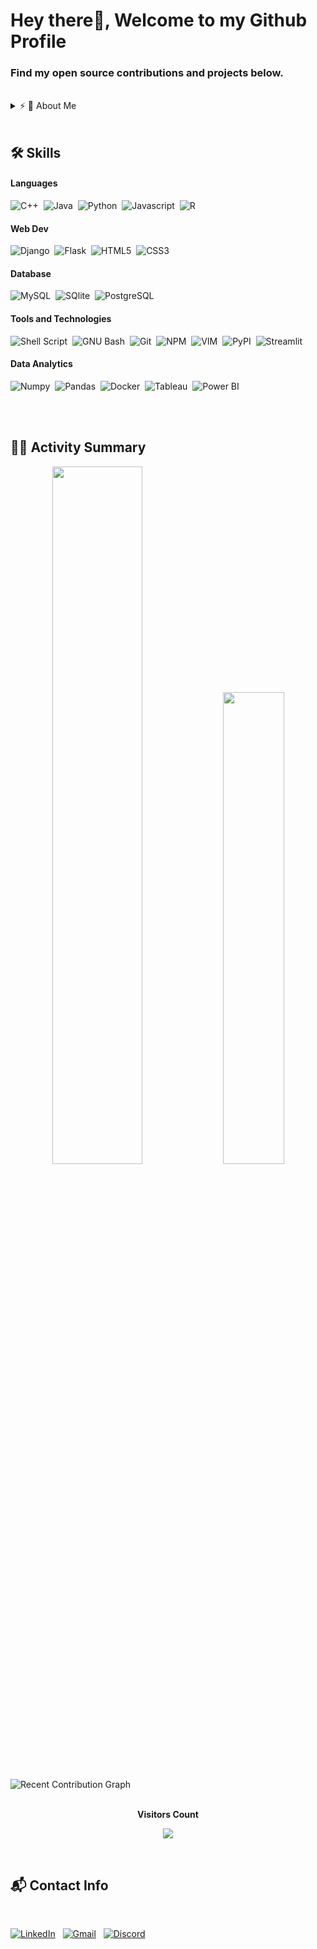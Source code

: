 # Hey there👋, Welcome to my Github Profile
### Find my open source contributions and projects below.
</br>
<details>
  <summary>⚡ 🙋  About Me</summary>
  
  </br>

- 👋 Hi, I’m @kaustav202
- 🔭 I’m currently working on ...Online Retail Community App
- 👀 I’m curious about ...ML
- 🌱 I’m currently learning ...Django
- 💞️ I’m looking to collaborate on ...Open Source Projects
- 📫 How to reach me ...gkaustav57@gmail.com

<!---
kaustav202/kaustav202 is a ✨ special ✨ repository because its `README.md` (this file) appears on your GitHub profile.
You can click the Preview link to take a look at your changes.
--->
</details>
</br>

## 🛠️ Skills

#### Languages

![C++](https://img.shields.io/badge/-C++-05122A?style=flat&logo=C%2B%2B&logoColor=00599C)&nbsp;
![Java](https://img.shields.io/badge/Java-%23150458.svg?style=flat&logo=java&logoColor=white)&nbsp;
![Python](https://img.shields.io/badge/-Python-05122A?style=flat&logo=python)&nbsp;
![Javascript](https://img.shields.io/badge/JavaScript-F7DF1E?style=flat&logo=javascript&logoColor=black)&nbsp;
![R](https://img.shields.io/badge/R-276DC3?style=flat&logo=r&logoColor=white)&nbsp;


#### Web Dev
![Django](https://img.shields.io/badge/Django-092E20?style=flat&logo=django&logoColor=white)&nbsp;
![Flask](https://img.shields.io/badge/Flask-000000?style=flat&logo=flask&logoColor=white)&nbsp;
![HTML5](https://img.shields.io/badge/HTML5-%23E34F26.svg?style=flat&logo=html5&logoColor=white)&nbsp;
![CSS3](https://img.shields.io/badge/CSS3-%231572B6.svg?style=flat&logo=css3&logoColor=white)&nbsp;


#### Database

![MySQL](https://img.shields.io/badge/MySQL-00000F?style=flat&logo=mysql&logoColor=white)&nbsp;
![SQlite](https://img.shields.io/badge/-SQlite-05122A?style=flat&logo=sqlite&logoColor=A8B9CC)&nbsp;
![PostgreSQL](https://img.shields.io/badge/PostgreSQL-316192?style=flat&logo=postgresql&logoColor=white)&nbsp;



#### Tools and Technologies

![Shell Script](https://img.shields.io/badge/Shell_Script-121011?style=flat&logo=gnu-bash&logoColor=white)&nbsp;
![GNU Bash](https://img.shields.io/badge/GNU%20Bash-4EAA25?style=flat&logo=GNU%20Bash&logoColor=white)&nbsp;
![Git](https://img.shields.io/badge/-Git-05122A?style=flat&logo=git)&nbsp;
![NPM](https://img.shields.io/badge/npm-CB3837?style=flat&logo=npm&logoColor=white)&nbsp;
![VIM](https://img.shields.io/badge/VIM-%2311AB00.svg?&style=flat&logo=vim&logoColor=white)&nbsp;
![PyPI](https://img.shields.io/badge/pypi-3775A9?style=flat&logo=pypi&logoColor=white)&nbsp;
![Streamlit](https://img.shields.io/badge/Streamlit-FF4B4B?style=flat&logo=Streamlit&logoColor=white)&nbsp;

#### Data Analytics 

![Numpy](https://img.shields.io/badge/Numpy-777BB4?style=flat&logo=numpy&logoColor=white)&nbsp;
![Pandas](https://img.shields.io/badge/Pandas-2C2D72?style=flat&logo=pandas&logoColor=white)&nbsp;
![Docker](https://img.shields.io/badge/Docker-2CA5E0?style=flat&logo=docker&logoColor=white)&nbsp;
![Tableau](https://img.shields.io/badge/Tableau-E97627?style=flat&logo=Tableau&logoColor=white)&nbsp;
![Power BI](https://img.shields.io/badge/PowerBI-F2C811?style=flat&logo=Power%20BI&logoColor=white)&nbsp;

<!--
#### Cloud Infrastructures

![Firebase](https://img.shields.io/badge/firebase-%23ED7A00.svg?style=flat&logo=firebase&logoColor=white)&nbsp;
![AWS](https://img.shields.io/badge/Amazon_AWS-232F3E?style=flat&logo=amazon-aws&logoColor=white)&nbsp;
![Google Cloud](https://img.shields.io/badge/Google_Cloud-4285F4?style=flat&logo=google-cloud&logoColor=white)&nbsp;
![Heroku](https://img.shields.io/badge/Heroku-430098?style=flat&logo=heroku&logoColor=white)&nbsp;


#### Environments

![Jupyter](https://img.shields.io/badge/Jupyter-F37626.svg?&style=flat&logo=Jupyter&logoColor=white)&nbsp;
![Conda](https://img.shields.io/badge/conda-342B029.svg?&style=flat&logo=anaconda&logoColor=white)&nbsp;
![Spyder](https://img.shields.io/badge/Spyder%20Ide-FF0000?style=flat&logo=spyder%20ide&logoColor=white)&nbsp;
![PyCharm](https://img.shields.io/badge/PyCharm-000000.svg?&style=flate&logo=PyCharm&logoColor=white)&nbsp;
![Replit](https://img.shields.io/badge/replit-667881?style=flat&logo=replit&logoColor=white)&nbsp;
![R Studio](https://img.shields.io/badge/RStudio-75AADB?style=flat&logo=RStudio&logoColor=white)&nbsp;
![VS Code](https://img.shields.io/badge/Visual_Studio_Code-0078D4?style=flat&logo=visual%20studio%20code&logoColor=white)&nbsp;
-->

<br/>


<br />

## 📄📜 Activity Summary

<p align="center">
  <img width="53.5%" src="https://github-readme-stats.vercel.app/api?username=kaustav202&theme=algolia&show_icons=true" />
  <img width="44%" src="https://github-readme-stats.vercel.app/api/top-langs/?username=kaustav202&layout=compact&theme=algolia" />
</p>

![Recent Contribution Graph](https://activity-graph.herokuapp.com/graph?username=kaustav202&custom_title=Recent%20Contribution%20Graph&bg_color=000033&color=FFFFFF&line=6498b0&point=FFFFFF&theme=rogue&hide_border=true&area=true)

<br/>


<div align="center">
 <b style = {font-weight: 600}>Visitors Count</b>
  </br>

<p align="center"><img align="center" src="https://profile-counter.glitch.me/{kaustav202}/count.svg" /></p> 
<br>
</div>

## 📬 Contact Info

<br/>

<a href="https://www.linkedin.com/in/kgan31/"><img alt="LinkedIn" src="https://img.shields.io/badge/LinkedIn%20-%230077B5.svg?&style=flat&logo=linkedin&logoColor=white"/></a> &nbsp;
<a href="mailto:gkaustav57@gmail.com"><img alt="Gmail" src="https://img.shields.io/badge/Gmail-D14836?style=flat&logo=gmail&logoColor=white" /></a> &nbsp;
<a href = "https://discordapp.com/users/885073575839670302"><img alt = "Discord" src = "https://img.shields.io/badge/Discord-7289DA?style=flat&logo=discord&logoColor=white"/></a>


<!--
<a href="https://hits.seeyoufarm.com"><img src="https://hits.seeyoufarm.com/api/count/incr/badge.svg?url=https%3A%2F%2Fgithub.com%2Fkaustav202%2Fhit-counter&count_bg=%236DAC3D&title_bg=%23555555&icon=grafana.svg&icon_color=%23E7E7E7&title=hits&edge_flat=false"/></a>   -->


<!-- ![Streak](https://github-readme-streak-stats.herokuapp.com/?user=kaustav202) -->
